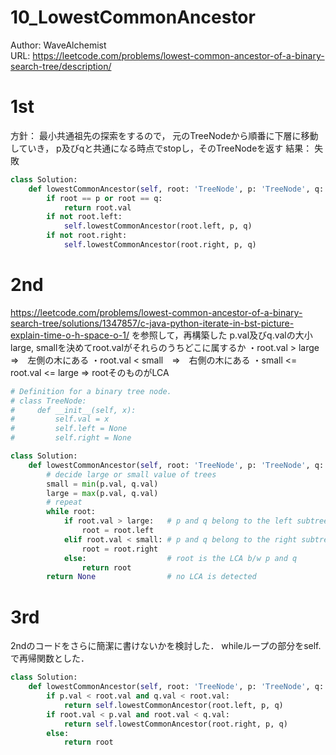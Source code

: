# 10_LowestCommonAncestor
Author: WaveAlchemist  
URL: https://leetcode.com/problems/lowest-common-ancestor-of-a-binary-search-tree/description/

# 1st
方針：
最小共通祖先の探索をするので，
元のTreeNodeから順番に下層に移動していき，
p及びqと共通になる時点でstopし，そのTreeNodeを返す
結果：
失敗

``` Python
class Solution:
    def lowestCommonAncestor(self, root: 'TreeNode', p: 'TreeNode', q: 'TreeNode') -> 'TreeNode':
        if root == p or root == q:
            return root.val
        if not root.left: 
            self.lowestCommonAncestor(root.left, p, q)
        if not root.right:
            self.lowestCommonAncestor(root.right, p, q)
```

# 2nd
https://leetcode.com/problems/lowest-common-ancestor-of-a-binary-search-tree/solutions/1347857/c-java-python-iterate-in-bst-picture-explain-time-o-h-space-o-1/
を参照して，再構築した
p.val及びq.valの大小large, smallを決めてroot.valがそれらのうちどこに属するか
・root.val > large　⇒　左側の木にある
・root.val < small　⇒　右側の木にある
・small <= root.val <= large ⇒ rootそのものがLCA

``` Python
# Definition for a binary tree node.
# class TreeNode:
#     def __init__(self, x):
#         self.val = x
#         self.left = None
#         self.right = None

class Solution:
    def lowestCommonAncestor(self, root: 'TreeNode', p: 'TreeNode', q: 'TreeNode') -> 'TreeNode':
        # decide large or small value of trees
        small = min(p.val, q.val)
        large = max(p.val, q.val)
        # repeat 
        while root:
            if root.val > large:   # p and q belong to the left subtree
                root = root.left
            elif root.val < small: # p and q belong to the right subtree
                root = root.right
            else:                  # root is the LCA b/w p and q
                return root
        return None                # no LCA is detected
```

# 3rd
2ndのコードをさらに簡潔に書けないかを検討した．
whileループの部分をself.で再帰関数とした．

``` Python
class Solution:
    def lowestCommonAncestor(self, root: 'TreeNode', p: 'TreeNode', q: 'TreeNode') -> 'TreeNode':
        if p.val < root.val and q.val < root.val:
            return self.lowestCommonAncestor(root.left, p, q)
        if root.val < p.val and root.val < q.val:
            return self.lowestCommonAncestor(root.right, p, q)
        else:
            return root
```
